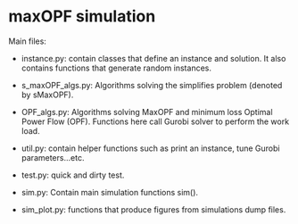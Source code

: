 # maxOPF simulation
Main files:

* instance.py: contain classes that define an instance and solution. It also contains functions that generate random instances.

* s_maxOPF_algs.py: Algorithms solving the simplifies problem (denoted by sMaxOPF).

* OPF_algs.py: Algorithms solving MaxOPF and minimum loss Optimal Power Flow (OPF). Functions here call Gurobi solver to perform the work load.

* util.py: contain helper functions such as print an instance, tune Gurobi parameters...etc.

* test.py: quick and dirty test.

* sim.py: Contain main simulation functions sim().

* sim_plot.py: functions that produce figures from simulations dump files.



